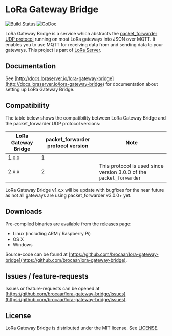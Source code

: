 # LoRa Gateway Bridge

[![Build Status](https://travis-ci.org/brocaar/lora-gateway-bridge.svg?branch=master)](https://travis-ci.org/brocaar/lora-gateway-bridge)
[![GoDoc](https://godoc.org/github.com/brocaar/lora-gateway-bridge/cmd/gateway-bridge?status.svg)](https://godoc.org/github.com/brocaar/lora-gateway-bridge/cmd/lora-gateway-bridge)

LoRa Gateway Bridge is a service which abstracts the 
[packet_forwarder UDP protocol](https://github.com/Lora-net/packet_forwarder/blob/master/PROTOCOL.TXT)
running on most LoRa gateways into JSON over MQTT. It enables you to use MQTT for
receiving data from and sending data to your gateways.
This project is part of [LoRa Server](https://github.com/brocaar/loraserver).

## Documentation

See [http://docs.loraserver.io/lora-gateway-bridge](http://docs.loraserver.io/lora-gateway-bridge)
for documentation about setting up LoRa Gateway Bridge.

## Compatibility

The table below shows the compatibility between LoRa Gateway Bridge and the
packet_forwarder UDP protocol versions:

| LoRa Gateway Bridge | packet_forwarder protocol version | Note                                                                |
|---------------------|-----------------------------------|---------------------------------------------------------------------|
| 1.x.x               | 1                                 |                                                                     |
| 2.x.x               | 2                                 | This protocol is used since version 3.0.0 of the `packet_forwarder` |


LoRa Gateway Bridge v1.x.x will be update with bugfixes for the near future as
not all gateways are using packet_forwarder v3.0.0+ yet.

## Downloads

Pre-compiled binaries are available from the [releases](https://github.com/brocaar/lora-gateway-bridge/releases) page:

* Linux (including ARM / Raspberry Pi)
* OS X
* Windows

Source-code can be found at [https://github.com/brocaar/lora-gateway-bridge](https://github.com/brocaar/lora-gateway-bridge).

## Issues / feature-requests

Issues or feature-requests can be opened at [https://github.com/brocaar/lora-gateway-bridge/issues](https://github.com/brocaar/lora-gateway-bridge/issues).

## License

LoRa Gateway Bridge is distributed under the MIT license. See 
[LICENSE](https://github.com/brocaar/lora-gateway-bridge/blob/master/LICENSE).
